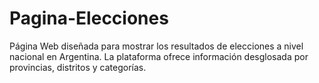 # Pagina-Elecciones
Página Web diseñada para mostrar los resultados de elecciones a nivel nacional en Argentina. La plataforma ofrece información desglosada por provincias, distritos y categorías.
